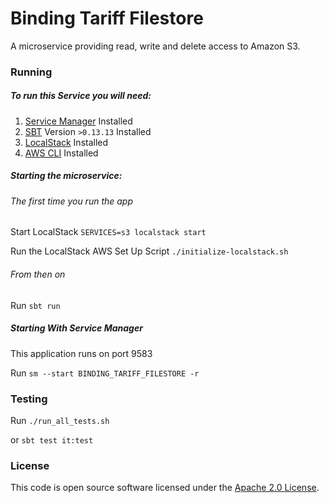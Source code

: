 
# Binding Tariff Filestore

A microservice providing read, write and delete access to Amazon S3.


### Running

##### To run this Service you will need:

1) [Service Manager](https://github.com/hmrc/service-manager) Installed
2) [SBT](https://www.scala-sbt.org) Version `>0.13.13` Installed
3) [LocalStack](https://github.com/localstack/localstack) Installed
4) [AWS CLI](https://aws.amazon.com/cli/) Installed

##### Starting the microservice:

###### The first time you run the app

Start LocalStack `SERVICES=s3 localstack start`

Run the LocalStack AWS Set Up Script `./initialize-localstack.sh`

###### From then on

Run `sbt run`

##### Starting With Service Manager

This application runs on port 9583

Run `sm --start BINDING_TARIFF_FILESTORE -r`

### Testing

Run `./run_all_tests.sh`

or `sbt test it:test`


### License

This code is open source software licensed under the [Apache 2.0 License]("http://www.apache.org/licenses/LICENSE-2.0.html").
